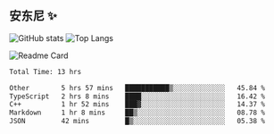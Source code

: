 
## 安东尼 ✨



![GitHub stats](https://cmx-github-readme-stats.vercel.app/api?username=NgxuAnGMH&show_icons=true&theme=darcula&hide_border=true&locale=cn&hide_title=true) ![Top Langs](https://cmx-github-readme-stats.vercel.app/api/top-langs/?username=NgxuAnGMH&show_icons=true&theme=darcula&hide_border=true&layout=compact) 

![Readme Card](https://cmx-github-readme-stats.vercel.app/api/pin/?username=NgxuAnGMH&repo=miniSpring&show_icons=true&theme=darcula&hide_border=true&hide_title=true) 





<!--START_SECTION:waka-->

```txt
Total Time: 13 hrs

Other        5 hrs 57 mins   ███████████▒░░░░░░░░░░░░░   45.84 %
TypeScript   2 hrs 8 mins    ████░░░░░░░░░░░░░░░░░░░░░   16.42 %
C++          1 hr 52 mins    ███▓░░░░░░░░░░░░░░░░░░░░░   14.37 %
Markdown     1 hr 8 mins     ██▒░░░░░░░░░░░░░░░░░░░░░░   08.78 %
JSON         42 mins         █▒░░░░░░░░░░░░░░░░░░░░░░░   05.38 %
```

<!--END_SECTION:waka-->




<!--
**NgxuAnGMH/NgxuAnGMH** is a ✨ _special_ ✨ repository because its `README.md` (this file) appears on your GitHub profile.

Here are some ideas to get you started: 备用？那就先留着吧。。。

- 🔭 I’m currently working on ...
- 🌱 I’m currently learning ...
- 👯 I’m looking to collaborate on ...
- 🤔 I’m looking for help with ...
- 💬 Ask me about ...
- 📫 How to reach me: ...
- 😄 Pronouns: ...
- ⚡ Fun fact: ...
-->
